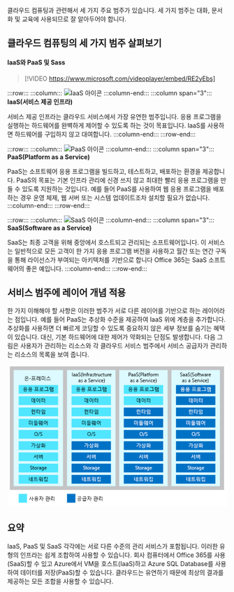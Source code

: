 클라우드 컴퓨팅과 관련해서 세 가지 주요 범주가 있습니다. 세 가지 범주는 대화, 문서화 및 교육에 사용되므로 잘 알아두어야 합니다.

## <a name="explore-the-three-categories-of-cloud-computing"></a>클라우드 컴퓨팅의 세 가지 범주 살펴보기

#### <a name="iaas-versus-sass-versus-paas"></a>IaaS와 PaaS 및 Sass

> [!VIDEO https://www.microsoft.com/videoplayer/embed/RE2yEbs]

:::row:::
  :::column:::
    ![IaaS 아이콘](../media/5-iaas.png)
  :::column-end:::
  :::column span="3"::: **IaaS(서비스 제공 인프라)**

서비스 제공 인프라는 클라우드 서비스에서 가장 유연한 범주입니다. 응용 프로그램을 실행하는 하드웨어를 완벽하게 제어할 수 있도록 하는 것이 목표입니다. IaaS를 사용하면 하드웨어를 구입하지 않고 대여합니다.
  :::column-end:::
:::row-end:::

:::row:::
  :::column:::
    ![PaaS 아이콘](../media/5-paas.png)
  :::column-end:::
  :::column span="3"::: **PaaS(Platform as a Service)**

PaaS는 소프트웨어 응용 프로그램을 빌드하고, 테스트하고, 배포하는 환경을 제공합니다. PaaS의 목표는 기본 인프라 관리에 신경 쓰지 않고 최대한 빨리 응용 프로그램을 만들 수 있도록 지원하는 것입니다. 예를 들어 PaaS를 사용하여 웹 응용 프로그램을 배포하는 경우 운영 체제, 웹 서버 또는 시스템 업데이트조차 설치할 필요가 없습니다.
  :::column-end:::
:::row-end:::

:::row:::
  :::column:::
    ![SaaS 아이콘](../media/5-saas.png)
  :::column-end:::
  :::column span="3"::: **SaaS(Software as a Service)**

SaaS는 최종 고객을 위해 중앙에서 호스트되고 관리되는 소프트웨어입니다. 이 서비스는 일반적으로 모든 고객이 한 가지 응용 프로그램 버전을 사용하고 월간 또는 연간 구독을 통해 라이선스가 부여되는 아키텍처를 기반으로 합니다 Office 365는 SaaS 소프트웨어의 좋은 예입니다.
  :::column-end:::
:::row-end:::

## <a name="think-about-service-categories-as-layers"></a>서비스 범주에 레이어 개념 적용

한 가지 이해해야 할 사항은 이러한 범주가 서로 다른 레이어를 기반으로 하는 레이어라는 점입니다. 예를 들어 PaaS는 추상화 수준을 제공하여 IaaS 위에 계층을 추가합니다. 추상화를 사용하면 더 빠르게 코딩할 수 있도록 중요하지 않은 세부 정보를 숨기는 혜택이 있습니다. 대신, 기본 하드웨어에 대한 제어가 약화되는 단점도 발생합니다. 다음 그림은 사용자가 관리하는 리소스와 각 클라우드 서비스 범주에서 서비스 공급자가 관리하는 리소스의 목록을 보여 줍니다.

![각 클라우드 서비스 범주의 추상화 수준을 보여주는 그림입니다.](../media/5-layer-diagram.png)

## <a name="summary"></a>요약

IaaS, PaaS 및 SaaS 각각에는 서로 다른 수준의 관리 서비스가 포함됩니다. 이러한 유형의 인프라는 쉽게 조합하여 사용할 수 있습니다. 회사 컴퓨터에서 Office 365를 사용(SaaS)할 수 있고 Azure에서 VM을 호스트(IaaS)하고 Azure SQL Database를 사용하여 데이터를 저장(PaaS)할 수 있습니다. 클라우드는 유연하기 때문에 최상의 결과를 제공하는 모든 조합을 사용할 수 있습니다.
